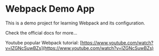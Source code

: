 # Webpack Demo App

This is a demo project for learning Webpack and its configuration.

Check the official docs for more...

Youtube popular Webpack tutorial:
[https://www.youtube.com/watch?v=IZGNcSuwBZs](https://www.youtube.com/watch?v=IZGNcSuwBZs)
